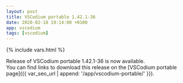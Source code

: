 ```yaml
---
layout: post
title: VSCodium portable 1.42.1-36
date: 2020-02-18 19:14:00 +0100
app: vscodium
tags: [vscodium]
---
```

{% include vars.html %}

Release of VSCodium portable 1.42.1-36 is now available.<br />
You can find links to download this release on the [VSCodium portable page]({{ var_seo_url | append: '/app/vscodium-portable/' }}).